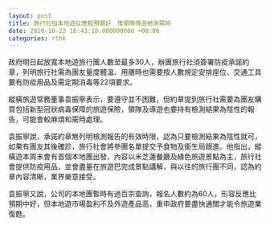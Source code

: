 ```yaml
---
layout: post
title: 旅行社指本地遊反應較預期好　惟領隊導遊檢測需時
date: 2020-10-22 16:43:18.000000000 +08:00
categories: rthk
---
```


政府明日起放寬本地遊旅行團人數至最多30人，辦團旅行社須簽署防疫承諾約章，列明旅行社需為團友量度體溫、用膳時也需要按人數規定安排座位、交通工具要有防疫用品及需定期消毒等22項要求。

縱橫旅遊常務董事袁振寧表示，要遵守並不困難，但約章提到旅行社需要為團友購買包括新型冠狀病毒保障的旅遊保險，領隊及導遊也要持有檢測結果為陰性的報告，可能會較麻煩和需時處理。

袁振寧說，承諾約章無列明檢測報告的有效時限，認為只要檢測結果為陰性就可，如果有團友其後確診，旅行社會將參團名單提交予食物及衞生局跟進。他指出，縱橫遊本周末會有首個本地團出發，內容以米芝蓮餐廳及綠色旅遊景點為主，旅行社會提供防疫用品，並會盡量在旅遊巴完成景點講解，與以往的旅行團不同，認為約章內容清晰，業界樂意接受。  

袁振寧又說，公司的本地團暫時有過百宗查詢，報名人數約為60人，形容反應比預期中好，但本地遊市場盈利不及外遊產品高，重申政府要盡快通關才能令旅遊業復甦。
